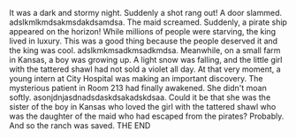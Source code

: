 It was a dark and stormy night.
Suddenly a shot rang out!
A door slammed.
adslkmlkmdsakmsdakdsamdsa.
The maid screamed.
Suddenly, a pirate ship appeared on the horizon!
While millions of people were starving, the king lived in luxury.
This was a good thing because the people deserved it and the king was cool.
adslkmkmsadkmsadkmdsa.
Meanwhile, on a small farm in Kansas, a boy was growing up.
A light snow was falling, and the little girl with the tattered shawl had not sold a violet all day.
At that very moment, a young intern at City Hospital was making an important discovery.
The mysterious patient in Room 213 had finally awakened.
She didn't moan softly.
asonjdnjasdnadsdaskdsakadskdsaa.
Could it be that she was the sister of the boy in Kansas who loved the girl with the tattered shawl who was the daughter of the maid who had escaped from the pirates?
Probably.
And so the ranch was saved.
THE END